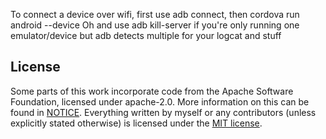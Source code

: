 
To connect a device over wifi, first use adb connect, then cordova run android --device 
Oh and use adb kill-server if you're only running one emulator/device but adb detects multiple for your logcat and stuff

## License

Some parts of this work incorporate code from the Apache Software Foundation, licensed under apache-2.0. More information on this can be found in [NOTICE](notice.md). Everything written by myself or any contributors (unless explicitly stated otherwise) is licensed under the [MIT license](LICENSE).